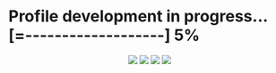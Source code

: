 <!--
### Hi there 👋
**caesarmario/caesarmario** is a ✨ _special_ ✨ repository because its `README.md` (this file) appears on your GitHub profile.
Here are some ideas to get you started: -->

# Profile development in progress... [=-------------------] 5%

<p align="center">
  <img src="https://road-to-kaggle-grandmaster.vercel.app/api/badges/caesarmario/competition/light" />
  <img src="https://road-to-kaggle-grandmaster.vercel.app/api/badges/caesarmario/dataset/light" />
  <img src="https://road-to-kaggle-grandmaster.vercel.app/api/badges/caesarmario/notebook/light" />
  <img src="https://road-to-kaggle-grandmaster.vercel.app/api/badges/caesarmario/discussion/light" />
</p>
